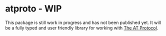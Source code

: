 # atproto - WIP

This package is still work in progress and has not been published yet. It will be a fully typed and user friendly library for working with [The AT Protocol](https://atproto.com/).